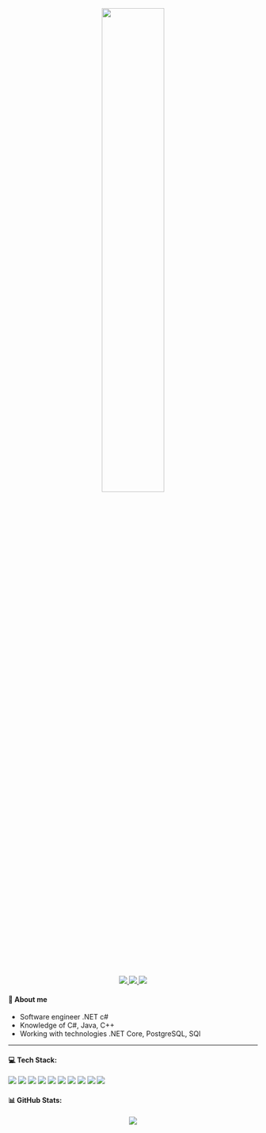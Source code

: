 <div id='header' align='center'>
    <img src='https://media.giphy.com/media/v1.Y2lkPTc5MGI3NjExNGN0MGlhczNrc3RzdGVvN2gxbWN5ODg2OXpyZGVjYjJtNHp6cGV4ZyZlcD12MV9pbnRlcm5hbF9naWZfYnlfaWQmY3Q9Zw/14v8A3AX3A8lu8/giphy.gif' height='50%'>
    <br>
    <a href='https://t.me/RustamShh' target='_blank'>
        <img src='https://img.shields.io/badge/Telegram-28A7E8?logo=telegram&logoColor=white&style=for-the-badge'>
    </a>
    <a href='https://vk.com/rusharafutdinow' target='_blank'>
        <img src='https://img.shields.io/badge/vk-0077FF?logo=vk&logoColor=white&style=for-the-badge'>
    </a>
    <a href='www.linkedin.com/in/sharafudtinoofrustam' target='_blank'>
        <img src='https://img.shields.io/badge/LinkedIn-%230077B5.svg?logo=linkedin&logoColor=white&style=for-the-badge'>
    </a>
</div>

<div id='about'>
    <h4> 📝 About me </h4>
    <ul>
        <li> Software engineer .NET c# </li>
        <li> Knowledge of C#, Java, C++</li>
        <li> Working with technologies .NET Core, PostgreSQL, SQl</li>
    </ul>
    <hr>
</div>

<div id='technologies'>
    <h4> 💻 Tech Stack: </h4>
    <img src='https://img.shields.io/badge/c-%2300599C.svg?style=for-the-badge&logo=c&logoColor=white'>
    <img src='https://img.shields.io/badge/c%23-%23239120.svg?style=for-the-badge&logo=c-sharp&logoColor=white'>
    <img src='https://img.shields.io/badge/c++-%2300599C.svg?style=for-the-badge&logo=c%2B%2B&logoColor=white'>
    <img src='https://img.shields.io/badge/java-%23ED8B00.svg?style=for-the-badge&logo=java&logoColor=white'>
    <img src='https://img.shields.io/badge/php-%23777BB4.svg?style=for-the-badge&logo=php&logoColor=white'>
    <img src='https://img.shields.io/badge/javascript-%23323330.svg?style=for-the-badge&logo=javascript&logoColor=%23F7DF1E'>
    <img src='https://img.shields.io/badge/sqlite-%2307405e.svg?style=for-the-badge&logo=sqlite&logoColor=white'>
    <img src='https://img.shields.io/badge/Microsoft%20SQL%20Sever-CC2927?style=for-the-badge&logo=microsoft%20sql%20server&logoColor=white'>
    <img src='https://img.shields.io/badge/Oracle-F80000?style=for-the-badge&logo=oracle&logoColor=white'>
    <img src='https://img.shields.io/badge/mysql-%2300f.svg?style=for-the-badge&logo=mysql&logoColor=white'>
</div>

<div id="githubStats">
    <h4> 📊 GitHub Stats: </h4>
    <div align='center'>
        <!-- <img src='https://github-readme-stats.vercel.app/api?username=RustaMSHar&theme=tokyonight&hide_border=true&include_all_commits=false&count_private=false'><br/> -->
        <!--<img src='https://github-readme-streak-stats.herokuapp.com/?user=RustaMSHar&theme=tokyonight&hide_border=true'><br/> -->
        <img src='https://github-readme-streak-stats.herokuapp.com/?user=RustaMSHar&theme=tokyonight&hide_border=true'>
        <!-- <img src='https://github-readme-stats.vercel.app/api/top-langs/?username=RustaMSHar&theme=tokyonight&hide_border=true&include_all_commits=false&count_private=false&layout=compact'> -->
    </div>
</div> 
 


<!-- Proudly created with GPRM ( https://gprm.itsvg.in ) -->

